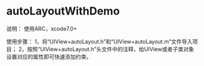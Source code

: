 # autoLayoutWithDemo

说明：
使用ARC，xcode7.0+

使用步骤：
1，将“UIView+autoLayout.h”和“UIView+autoLayout.m”文件导入项目；
2，按照“UIView+autoLayout.h”头文件中的注释，给UIView或者子类对象设置对应的属性即可快速添加约束。
